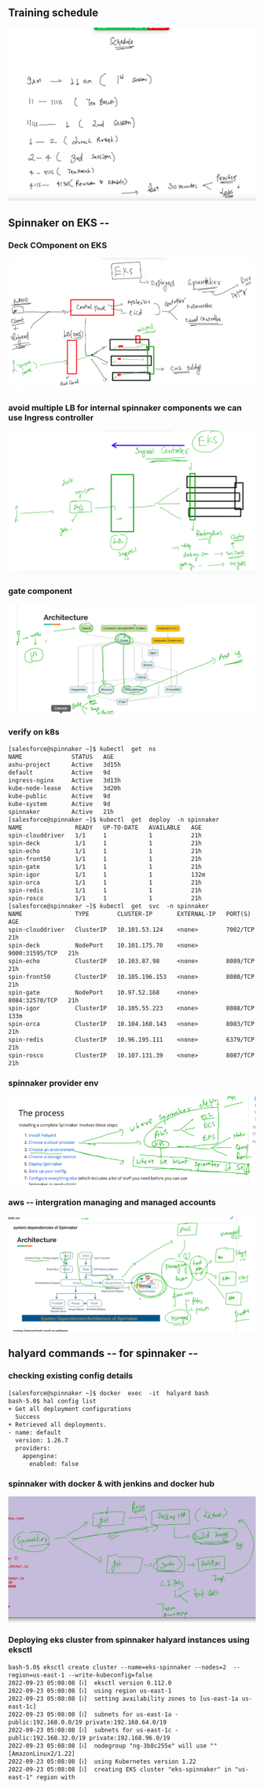 ## Training schedule 

<img src="sch.png">

## Spinnaker on EKS -- 

### Deck COmponent on EKS 

<img src="deckeks.png">

### avoid multiple LB for internal spinnaker components we can use Ingress controller 

<img src="ingress.png">

### gate component 

<img src="gate.png">

### verify on k8s 

```
[salesforce@spinnaker ~]$ kubectl  get  ns
NAME              STATUS   AGE
ashu-project      Active   3d15h
default           Active   9d
ingress-nginx     Active   3d13h
kube-node-lease   Active   3d20h
kube-public       Active   9d
kube-system       Active   9d
spinnaker         Active   21h
[salesforce@spinnaker ~]$ kubectl  get  deploy  -n spinnaker  
NAME               READY   UP-TO-DATE   AVAILABLE   AGE
spin-clouddriver   1/1     1            1           21h
spin-deck          1/1     1            1           21h
spin-echo          1/1     1            1           21h
spin-front50       1/1     1            1           21h
spin-gate          1/1     1            1           21h
spin-igor          1/1     1            1           132m
spin-orca          1/1     1            1           21h
spin-redis         1/1     1            1           21h
spin-rosco         1/1     1            1           21h
[salesforce@spinnaker ~]$ kubectl  get  svc  -n spinnaker  
NAME               TYPE        CLUSTER-IP       EXTERNAL-IP   PORT(S)          AGE
spin-clouddriver   ClusterIP   10.101.53.124    <none>        7002/TCP         21h
spin-deck          NodePort    10.101.175.70    <none>        9000:31595/TCP   21h
spin-echo          ClusterIP   10.103.87.98     <none>        8089/TCP         21h
spin-front50       ClusterIP   10.105.196.153   <none>        8080/TCP         21h
spin-gate          NodePort    10.97.52.168     <none>        8084:32570/TCP   21h
spin-igor          ClusterIP   10.105.55.223    <none>        8088/TCP         133m
spin-orca          ClusterIP   10.104.160.143   <none>        8083/TCP         21h
spin-redis         ClusterIP   10.96.195.111    <none>        6379/TCP         21h
spin-rosco         ClusterIP   10.107.131.39    <none>        8087/TCP         21h
```

### spinnaker provider env 

<img src="spinpro.png">

### aws -- intergration  managing and managed accounts 

<img src="aws.png">


## halyard commands -- for spinnaker --

### checking existing config details 

```
[salesforce@spinnaker ~]$ docker  exec  -it  halyard bash 
bash-5.0$ hal config list 
+ Get all deployment configurations
  Success
+ Retrieved all deployments.
- name: default
  version: 1.26.7
  providers:
    appengine:
      enabled: false

```

### spinnaker with docker & with jenkins and docker hub 

<img src="spd.png">


### Deploying eks cluster from spinnaker halyard instances using eksctl 

```
bash-5.0$ eksctl create cluster --name=eks-spinnaker --nodes=2  --region=us-east-1 --write-kubeconfig=false 
2022-09-23 05:08:08 [ℹ]  eksctl version 0.112.0
2022-09-23 05:08:08 [ℹ]  using region us-east-1
2022-09-23 05:08:08 [ℹ]  setting availability zones to [us-east-1a us-east-1c]
2022-09-23 05:08:08 [ℹ]  subnets for us-east-1a - public:192.168.0.0/19 private:192.168.64.0/19
2022-09-23 05:08:08 [ℹ]  subnets for us-east-1c - public:192.168.32.0/19 private:192.168.96.0/19
2022-09-23 05:08:08 [ℹ]  nodegroup "ng-3b8c255e" will use "" [AmazonLinux2/1.22]
2022-09-23 05:08:08 [ℹ]  using Kubernetes version 1.22
2022-09-23 05:08:08 [ℹ]  creating EKS cluster "eks-spinnaker" in "us-east-1" region with
```



